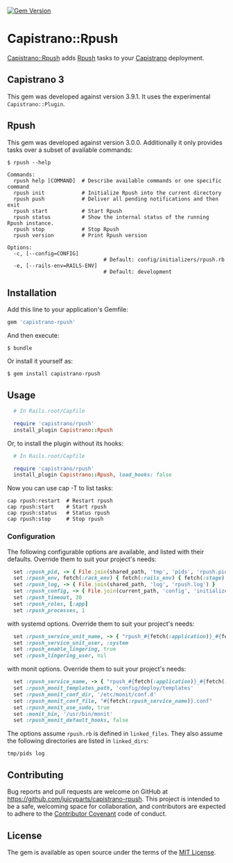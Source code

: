 [![Gem Version](https://badge.fury.io/rb/capistrano-rpush.svg)](https://badge.fury.io/rb/capistrano-rpush)

# Capistrano::Rpush

[Capistrano::Rpush](https://github.com/juicyparts/capistrano-rpush) adds [Rpush](https://rubygems.org/gems/rpush) tasks to your [Capistrano](https://rubygems.org/gems/capistrano) deployment.

## Capistrano 3

This gem was developed against version 3.9.1. It uses the experimental ```Capistrano::Plugin```.

## Rpush

This gem was developed against version 3.0.0. Additionally it only provides tasks over a subset of available commands:

    $ rpush --help

```
Commands:
  rpush help [COMMAND]  # Describe available commands or one specific command
  rpush init            # Initialize Rpush into the current directory
  rpush push            # Deliver all pending notifications and then exit
  rpush start           # Start Rpush
  rpush status          # Show the internal status of the running Rpush instance.
  rpush stop            # Stop Rpush
  rpush version         # Print Rpush version

Options:
  -c, [--config=CONFIG]
                               # Default: config/initializers/rpush.rb
  -e, [--rails-env=RAILS-ENV]
                               # Default: development
```

## Installation

Add this line to your application's Gemfile:

```ruby
gem 'capistrano-rpush'
```

And then execute:

    $ bundle

Or install it yourself as:

    $ gem install capistrano-rpush

## Usage

```ruby
  # In Rails.root/Capfile

  require 'capistrano/rpush'
  install_plugin Capistrano::Rpush
```
Or, to install the plugin without its hooks:
```ruby
  # In Rails.root/Capfile

  require 'capistrano/rpush'
  install_plugin Capistrano::Rpush, load_hooks: false
```

Now you can use cap -T to list tasks:

```
cap rpush:restart  # Restart rpush
cap rpush:start    # Start rpush
cap rpush:status   # Status rpush
cap rpush:stop     # Stop rpush
```

### Configuration

The following configurable options are available, and listed with their defaults. Override them to suit your project's needs:

```ruby
  set :rpush_pid, -> { File.join(shared_path, 'tmp', 'pids', 'rpush.pid') }
  set :rpush_env, fetch(:rack_env) { fetch(:rails_env) { fetch(:stage) } }
  set :rpush_log, -> { File.join(shared_path, 'log', 'rpush.log') }
  set :rpush_config, -> { File.join(current_path, 'config', 'initializers', 'rpush.rb') }
  set :rpush_timeout, 30
  set :rpush_roles, [:app]
  set :rpush_processes, 1
```

with systemd options. Override them to suit your project's needs:

```ruby
  set :rpush_service_unit_name, -> { "rpush_#{fetch(:application)}_#{fetch(:rpush_env)}" }
  set :rpush_service_unit_user, :system
  set :rpush_enable_lingering, true
  set :rpush_lingering_user, nil
```

with monit options. Override them to suit your project's needs:

```ruby
  set :rpush_service_name, -> { "rpush_#{fetch(:application)}_#{fetch(:rpush_env)}" }
  set :rpush_monit_templates_path, 'config/deploy/templates'
  set :rpush_monit_conf_dir, '/etc/monit/conf.d'
  set :rpush_monit_conf_file, "#{fetch(:rpush_service_name)}.conf"
  set :rpush_monit_use_sudo, true
  set :monit_bin, '/usr/bin/monit'
  set :rpush_monit_default_hooks, false
```

The options assume ```rpush.rb``` is defined in ```linked_files```. They also assume the following directories are listed in ```linked_dirs```:

    tmp/pids log


## Contributing

Bug reports and pull requests are welcome on GitHub at https://github.com/juicyparts/capistrano-rpush. This project is intended to be a safe, welcoming space for collaboration, and contributors are expected to adhere to the [Contributor Covenant](http://contributor-covenant.org) code of conduct.


## License

The gem is available as open source under the terms of the [MIT License](http://opensource.org/licenses/MIT).

